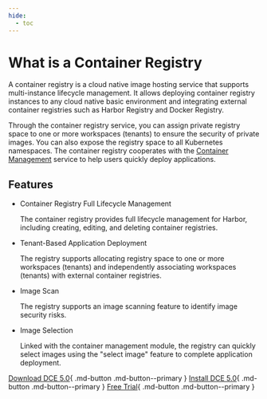 ```yaml
---
hide:
  - toc
---
```


# What is a Container Registry

A container registry is a cloud native image hosting service that supports multi-instance lifecycle management. It allows deploying container registry instances to any cloud native basic environment and integrating external container registries such as Harbor Registry and Docker Registry.

Through the container registry service, you can assign private registry space to one or more workspaces (tenants) to ensure the security of private images. You can also expose the registry space to all Kubernetes namespaces. The container registry cooperates with the [Container Management](../../kpanda/intro/index.md) service to help users quickly deploy applications.

## Features

- Container Registry Full Lifecycle Management

    The container registry provides full lifecycle management for Harbor, including creating, editing, and deleting container registries.

- Tenant-Based Application Deployment

    The registry supports allocating registry space to one or more workspaces (tenants) and independently associating workspaces (tenants) with external container registries.

- Image Scan

    The registry supports an image scanning feature to identify image security risks.

- Image Selection

    Linked with the container management module, the registry can quickly select images using the "select image" feature to complete application deployment.

[Download DCE 5.0](../../download/index.md){ .md-button .md-button--primary }
[Install DCE 5.0](../../install/index.md){ .md-button .md-button--primary }
[Free Trial](../../dce/license0.md){ .md-button .md-button--primary }